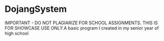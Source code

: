 # DojangSystem
IMPORTANT - DO NOT PLAGIARIZE FOR SCHOOL ASSIGNMENTS. THIS IS FOR SHOWCASE USE ONLY.A basic program I created in my senior year of high school
